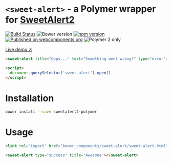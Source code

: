 # `<sweet-alert>` - a Polymer wrapper for [SweetAlert2](https://github.com/sweetalert2/sweetalert2)

[![Build Status](https://travis-ci.org/sweetalert2/sweetalert2-polymer.svg?branch=master)](https://travis-ci.org/sweetalert2/sweetalert2-polymer)
![Bower version](https://badge.fury.io/bo/sweetalert2-polymer.svg)
[![npm version](https://badge.fury.io/js/sweetalert2-polymer.svg)](https://www.npmjs.com/package/sweetalert2-polymer)
[![Published on webcomponents.org](https://img.shields.io/badge/webcomponents.org-published-blue.svg)](https://www.webcomponents.org/element/sweetalert2/sweetalert2-polymer)
![Polymer 2 only](https://img.shields.io/badge/Polymer%202-only-blue.svg)

[Live demo ↗](https://sweetalert2.github.io/sweetalert2-polymer/components/sweet-alert/#/elements/sweet-alert/demos/demo/index.html)

<!--
```
<custom-element-demo height="450">
  <template>
    <link rel="import" href="sweet-alert.html">
    <next-code-block></next-code-block>
  </template>
</custom-element-demo>
```
-->
```html
<sweet-alert title="Oops..." text="Something went wrong!" type="error"></sweet-alert>

<script>
  document.querySelector('sweet-alert').open()
</script>
```

# Installation

```bash
bower install --save sweetalert2-polymer
```

# Usage

```html
<link rel="import" href="bower_components/sweet-alert/sweet-alert.html">

<sweet-alert type="success" title="Awesome"></sweet-alert>
```
